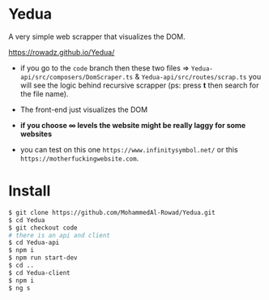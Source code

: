 # Yedua
A very simple web scrapper that visualizes the DOM.

https://rowadz.github.io/Yedua/

* if you go to the `code` branch then these two files => `Yedua-api/src/composers/DomScraper.ts` & `Yedua-api/src/routes/scrap.ts`
you will see the logic behind recursive scrapper (ps: press **t** then search for the file name).

* The front-end just visualizes the DOM

* **if you choose ∞ levels the website might be really laggy for some websites**

* you can test on this one `https://www.infinitysymbol.net/` or this `https://motherfuckingwebsite.com`.


# Install

```bash
$ git clone https://github.com/MohammedAl-Rowad/Yedua.git
$ cd Yedua
$ git checkout code
# there is an api and client
$ cd Yedua-api
$ npm i
$ npm run start-dev
$ cd ..
$ cd Yedua-client
$ npm i
$ ng s
```

